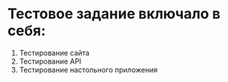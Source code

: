 # Тестовое задание включало в себя:
1. Тестирование сайта
2. Тестирование API
3. Тестирование настольного приложения

